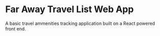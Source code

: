 # Far Away Travel List Web App

A basic travel ammenities tracking application built on a React powered front end.
